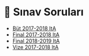 # 📃 Sınav Soruları

<!--Index-->

- [Büt 2017-2018 ItA](./B%C3%BCt%202017-2018%20ItA.pdf)
- [Final 2017-2018 ItA](./Final%202017-2018%20ItA.pdf)
- [Final 2018-2019 ItA](./Final%202018-2019%20ItA.pdf)
- [Vize 2017-2018 ItA](./Vize%202017-2018%20ItA.pdf)

<!--Index-->
